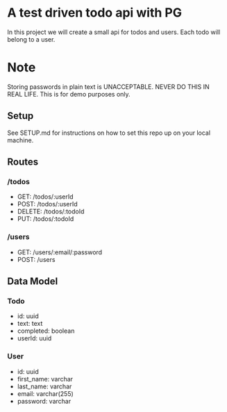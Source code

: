 # A test driven todo api with PG

In this project we will create a small api for todos and users. Each todo will belong to a user.

# Note

Storing passwords in plain text is UNACCEPTABLE. NEVER DO THIS IN REAL LIFE. This is for demo purposes only.

## Setup

See SETUP.md for instructions on how to set this repo up on your local machine.

## Routes

### /todos

- GET: /todos/:userId
- POST: /todos/:userId
- DELETE: /todos/:todoId
- PUT: /todos/:todoId

### /users

- GET: /users/:email/:password
- POST: /users

## Data Model

### Todo

- id: uuid
- text: text
- completed: boolean
- userId: uuid

### User

- id: uuid
- first_name: varchar
- last_name: varchar
- email: varchar(255)
- password: varchar
